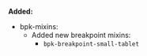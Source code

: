 **Added:**

- bpk-mixins:
    - Added new breakpoint mixins:
        - `bpk-breakpoint-small-tablet`
